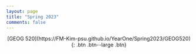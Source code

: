 ```yaml
---
layout: page
title: "Spring 2023"
comments: false
---
```


<p align="center">[GEOG 520](https://FM-Kim-psu.github.io/YearOne/Spring2023/GEOG520){: .btn .btn--large .btn}</p>
